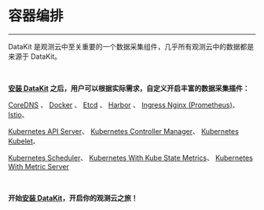 # 容器编排
---

DataKit 是观测云中至关重要的一个数据采集组件，几乎所有观测云中的数据都是来源于 DataKit。

 <br/>

**[安装 DataKit](/datakit/datakit-daemonset-deploy/) 之后，用户可以根据实际需求，自定义开启丰富的数据采集插件：**
 <br/>

[CoreDNS](coredns.md) 、 [Docker](docker.md) 、 [Etcd](etcd.md) 、 [Harbor](harbor.md) 、 [Ingress Nginx (Prometheus)](ingress-nginx-prom.md)、 [Istio](istio.md)、

[Kubernetes API Server](kubernetes-api-server.md)、 [Kubernetes Controller Manager](kubernetes-controller-manager.md)、 [Kubernetes Kubelet](kubernetes-kubelet.md)、

[Kubernetes Scheduler](kube-scheduler.md)、 [ Kubernetes With Kube State Metrics](kube-state-metrics.md)、 [ Kubernetes With Metric Server](kube-metric-server.md)

<br/>

**开始[安装 DataKit](/datakit/datakit-daemonset-deploy/)，开启你的观测云之旅！**


